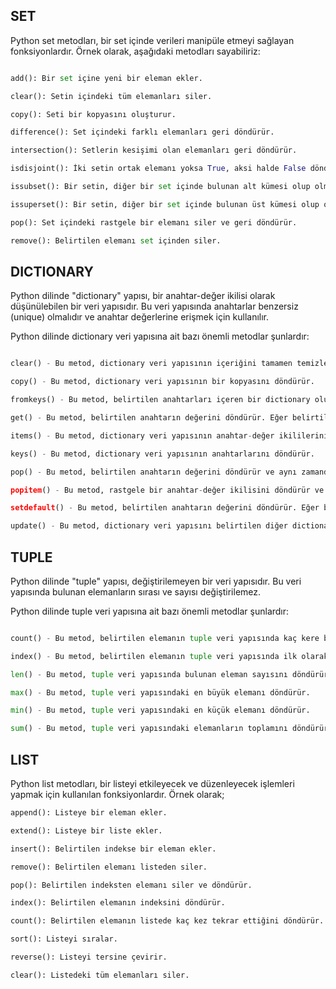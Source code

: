 ## SET

Python set metodları, bir set içinde verileri manipüle etmeyi sağlayan fonksiyonlardır. Örnek olarak, aşağıdaki metodları sayabiliriz:

```py

add(): Bir set içine yeni bir eleman ekler.

clear(): Setin içindeki tüm elemanları siler.

copy(): Seti bir kopyasını oluşturur.

difference(): Set içindeki farklı elemanları geri döndürür.

intersection(): Setlerin kesişimi olan elemanları geri döndürür.

isdisjoint(): İki setin ortak elemanı yoksa True, aksi halde False döndürür.

issubset(): Bir setin, diğer bir set içinde bulunan alt kümesi olup olmadığını kontrol eder.

issuperset(): Bir setin, diğer bir set içinde bulunan üst kümesi olup olmadığını kontrol eder.

pop(): Set içindeki rastgele bir elemanı siler ve geri döndürür.

remove(): Belirtilen elemanı set içinden siler.

```

## DICTIONARY

Python dilinde "dictionary" yapısı, bir anahtar-değer ikilisi olarak düşünülebilen bir veri yapısıdır. Bu veri yapısında anahtarlar benzersiz (unique) olmalıdır ve anahtar değerlerine erişmek için kullanılır.

Python dilinde dictionary veri yapısına ait bazı önemli metodlar şunlardır:

```py

clear() - Bu metod, dictionary veri yapısının içeriğini tamamen temizler ve boş bir dictionary döndürür.

copy() - Bu metod, dictionary veri yapısının bir kopyasını döndürür.

fromkeys() - Bu metod, belirtilen anahtarları içeren bir dictionary oluşturur.

get() - Bu metod, belirtilen anahtarın değerini döndürür. Eğer belirtilen anahtar yoksa, belirtilen varsayılan değer döndürülür.

items() - Bu metod, dictionary veri yapısının anahtar-değer ikililerini döndürür.

keys() - Bu metod, dictionary veri yapısının anahtarlarını döndürür.

pop() - Bu metod, belirtilen anahtarın değerini döndürür ve aynı zamanda dictionary veri yapısından bu anahtarı silerek dictionary'i günceller.

popitem() - Bu metod, rastgele bir anahtar-değer ikilisini döndürür ve aynı zamanda dictionary veri yapısından bu ikiliyi silerek dictionary'i günceller.

setdefault() - Bu metod, belirtilen anahtarın değerini döndürür. Eğer belirtilen anahtar yoksa, belirtilen varsayılan değer ile birlikte bu anahtarı dictionary veri yapısına ekler.

update() - Bu metod, dictionary veri yapısını belirtilen diğer dictionary veri yapısıyla günceller. Eğer aynı anahtarlar var ise, ikinci dictionary veri yapısındaki değerler kullanılır.

```

## TUPLE

Python dilinde "tuple" yapısı, değiştirilemeyen bir veri yapısıdır. Bu veri yapısında bulunan elemanların sırası ve sayısı değiştirilemez.

Python dilinde tuple veri yapısına ait bazı önemli metodlar şunlardır:

```py

count() - Bu metod, belirtilen elemanın tuple veri yapısında kaç kere bulunduğunu döndürür.

index() - Bu metod, belirtilen elemanın tuple veri yapısında ilk olarak bulunan indeksini döndürür.

len() - Bu metod, tuple veri yapısında bulunan eleman sayısını döndürür.

max() - Bu metod, tuple veri yapısındaki en büyük elemanı döndürür.

min() - Bu metod, tuple veri yapısındaki en küçük elemanı döndürür.

sum() - Bu metod, tuple veri yapısındaki elemanların toplamını döndürür.

```

## LIST

Python list metodları, bir listeyi etkileyecek ve düzenleyecek işlemleri yapmak için kullanılan fonksiyonlardır. Örnek olarak;

```py
append(): Listeye bir eleman ekler.

extend(): Listeye bir liste ekler.

insert(): Belirtilen indekse bir eleman ekler.

remove(): Belirtilen elemanı listeden siler.

pop(): Belirtilen indeksten elemanı siler ve döndürür.

index(): Belirtilen elemanın indeksini döndürür.

count(): Belirtilen elemanın listede kaç kez tekrar ettiğini döndürür.

sort(): Listeyi sıralar.

reverse(): Listeyi tersine çevirir.

clear(): Listedeki tüm elemanları siler.

```
